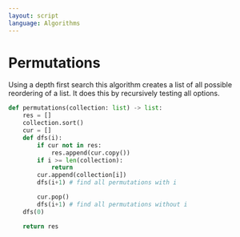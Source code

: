```yaml
---
layout: script
language: Algorithms
---
```


# Permutations

Using a depth first search this algorithm creates a list of all possible reordering of a list. It does this by recursively testing all options.

```python
def permutations(collection: list) -> list:
    res = []
    collection.sort()
    cur = []
    def dfs(i):
        if cur not in res:
            res.append(cur.copy())
        if i >= len(collection):
            return
        cur.append(collection[i])
        dfs(i+1) # find all permutations with i

        cur.pop()
        dfs(i+1) # find all permutations without i
    dfs(0)

    return res
```


